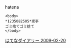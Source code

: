 
hatena

```
<body>
*1235082505*家事
ゴミ捨てゴミ捨て
</body>
```


[はてなダイアリー 2009-02-20](https://nishiohirokazu.hatenadiary.org/archive/2009/02/20)